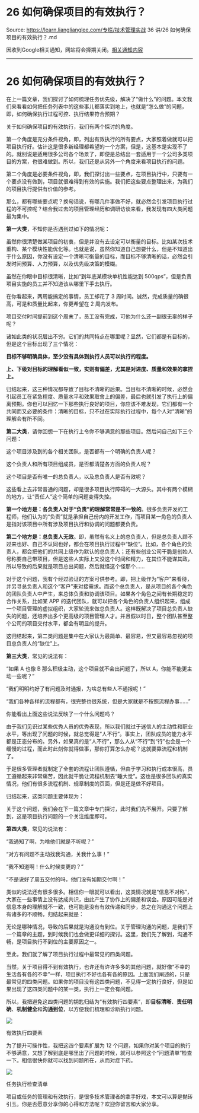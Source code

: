 # 26  如何确保项目的有效执行？ 

Source: https://learn.lianglianglee.com/专栏/技术管理实战 36 讲/26  如何确保项目的有效执行？.md

因收到Google相关通知，网站将会择期关闭。[相关通知内容](https://lumendatabase.org/notices/44265620)

---

# 26 如何确保项目的有效执行？

在上一篇文章，我们探讨了如何梳理任务优先级，解决了“做什么”的问题。本文我们来看看如何把任务列表中的这些事儿都落实到地上，也就是“怎么做”的问题，即，如何确保执行过程可控、执行结果符合预期？

关于如何确保项目的有效执行，我们有两个探讨的角度。

第一个角度是充分条件视角，即，列出有效执行的所有要点，大家照着做就可以把项目执行好。估计这是很多新经理都希望的一个方案，但是，这基本是实现不了的。就别说是适用很多公司各个场景了，即便是总结出一套适用于一个公司多类项目的方案，也很难做到。所以，我们还是从另外一个角度来看项目执行的问题。

第二个角度是必要条件视角，即，我们探讨出一些要点，在项目执行中，只要有一个要点没有做到，项目就很难得到有效的实施。我们把这些要点整理出来，为我们的项目执行提供有价值的参考。

那么，都有哪些要点呢？换句话说，有哪几件事做不好，就必然会引发项目执行过程的不可控呢？结合我过去的项目管理经历和调研访谈来看，我发现有四大类问题最为集中。

**第一大类**，不知你是否遇到过如下的情况呢：

虽然你很清楚做某项目的初衷，但是并没有去设定可以衡量的目标。比如某次技术重构、某个模块性能优化等。也就是说，虽然你知道自己想要什么，但是不知道出于什么原因，你没有设定一个清晰可衡量的目标，而目标不够清晰的话，必然会引发时间预算、人力预算，以及优先级决策的模糊。

虽然在你眼中目标很清晰，比如“到年底某模块单机性能达到 500qps”，但是负责项目实施的员工并不知道该从哪里下手去执行。

在你看起来，两周能搞定的事情，员工却花了 3 周时间。诚然，完成质量的确很高，可是和质量比起来，你更希望在 2 周内发布。

项目交付时间提前到这个周末了，员工没有完成，可他为什么还一副很无辜的样子呢？

诸如此类的状况层出不穷。它们的共同特点在哪里呢？显然，它们都是有目标的，但是这个目标出现了三个情况：

**目标不够明确具体，至少没有具体到执行人员可以执行的程度。**

**上、下级对目标的理解看似一致，实则有偏差，尤其是对进度、质量和效果的拿捏上。**

归结起来，这三种情况都导致了目标不清晰的后果。当目标不清晰的时候，必然会引起员工在紧急程度、质量水平和效果取舍上的偏差，最后也就引发了执行上的偏离预期。你也可以回忆一下那些执行良好的项目，你应该不难发现，它们都有一个共同而又必要的条件：清晰的目标，只不过在实际执行过程中，每个人对“清晰”的理解会有所不同。

**第二大类**，请你回想一下在执行上令你不够满意的那些项目。然后问自己如下三个问题：

这个项目涉及到的各个相关团队，是否都有一个明确的负责人呢？

这个负责人和所有项目组成员，是否都清楚各方面的负责人呢？

这个项目是否有唯一的总负责人，以及总负责人是否有效呢？

这些看上去非常普通的问题，却是很多项目执行障碍的一大源头。其中有两个模糊的地方，让“责任人”这个简单的问题变得失控。

**第一个地方是：各负责人对于“负责”的理解常常是不一致的**。很多负责开发的工程师，他们认为的“负责”就是承担自己份内的开发工作，而项目某一角色的负责人是指对该项目中所有涉及项目执行和协调的问题都要负责。

**第二个地方是：总负责人无效**。即，虽然有名义上的总负责人，但是总负责人顾不过来也好、自己不认同也好，都会在项目执行过程中“缺位”。比如，各个角色的负责人，都会把他们的共同上级作为默认的总负责人；还有些创业公司干脆是创始人号称要自己带项目，但是这些人实际上又没这个时间和精力，在其位不能谋其政，所以导致的后果就是项目总出问题，然后就怪这个怪那个……

对于这个问题，我有个经过验证的方案可供参考。即，把上级作为“客户”来看待，并另寻总负责人和这个“客户”来对接需求。而这个总负责人，是从项目的各个角色的团队负责人中产生，来总体负责和协调该项目。如果各个角色之间有长期稳定的合作关系，比如某 APP 的迭代团队，就可以把各个角色的负责人组织起来，组成一个项目管理的虚拟组织，大家轮流来做总负责人。这样既解决了项目总负责人缺失的问题，还培养出多个更高级的项目管理人才。并且假以时日，整个团队甚至整个公司的项目交付水平，都会有明显的提升。

这归结起来，第二类问题是集中在大家认为最简单、最容易，但又最容易忽视的项目总负责人的“缺位”上。

**第三大类**，常见的说法有：

“如果 A 也像 B 那么积极主动，这个项目就不会出问题了，所以 A，你能不能更主动一些呢？”

“我们明明约好了有问题及时通报，为啥总有些人不通报呢！”

“我们各种各样的流程都有，很完整也很系统，但是大家就是不按照流程办事……”

你能看出上面这些说法反映了一个什么问题吗？

由于我们见识过某些优秀人员的优秀表现，所以我们就过于迷信人的主动性和职业水平，等出现了问题的时候，就总觉得是“人不行”。事实上，团队成员的能力水平都是正态分布的。另外，如果真的是“人不行”，那么人从“不行”到“行”也会是一个缓慢的过程，而此时此刻你就得做事，那你打算怎么办呢？这就要靠流程和机制了。

于是很多管理者就制定了全套的流程让团队遵循，但由于学习和执行成本很高，员工遵循起来非常痛苦，因此就干脆让流程机制去“睡大觉”。这也是很多团队的真实情况，他们有很多流程机制、规章制度的页面，但是还是做不好项目。

归结起来，这类问题主要体现为：

关于这个问题，我们会在下一篇文章中专门探讨，此时我们先不展开。只要了解到，这是项目执行问题的一个关注维度即可。

**第四大类**，常见的说法有：

“我通知了啊，为啥他们就是不听呢？”

“对方有问题不主动找我沟通，关我什么事！”

“我不知道啊！什么时候变更的？”

“不是说好了周五交付的吗，他们没有如期交付啊！”

类似的说法还有很多很多。相信你一眼就可以看出，这类情况就是“信息不对称”，大家在一些事情上没有达成共识，由此产生了协作上的偏差和误会。原因可能是对信息本身的理解就不一致，也可能是没有有效传递和同步，总之在沟通这个问题上有诸多的不顺畅，归结起来就是：

无论是哪种情况，导致的后果就是沟通没有到位。关于管理沟通的问题，是我们下一个篇章的主题，到时候我们也会做更详细的探讨。这里，我们先了解到，沟通不畅，是项目执行不到位的主要原因之一。

至此，我们就了解了项目执行过程中最常见的四类问题。

当然，关于项目得不到有效执行，也许还有许许多多的其他问题，就好像“不幸的生活各有各的不幸”一样，项目执行不好也各有各的原因。上面我们阐述的，只是最常见的四类问题。如果你的项目没有这四类问题，不见得一定执行良好，但是如果出现了这四类问题中的某一类，执行上一定会有问题。

所以，我把避免这四类问题的钥匙归结为“有效执行四要素”，即**目标清晰**、**责任明确**、**机制健全**和**沟通到位**，以方便我们梳理和诊断执行问题。

![](assets/15a71a04ffeaa5b09c1aa6952d6ae298-20221009225004-2yhhoy8.png)

有效执行四要素

为了提升可操作性，我把这四个要素扩展为 12 个问题，如果你对某个项目的执行不够满意，又想了解到底是哪里出了问题的时候，就可以参照这个“问题清单”检查一下。相信很快你就可以找到问题所在，从而对症下药。

![](assets/8a6ec8ff2d0a9efb23b5585a5ef1536f-20221009225004-luci8q5.png)

任务执行检查清单

项目或任务的管理和有效执行，是很多技术管理者的拿手好戏，本文可以算是抛砖引玉。你是否愿意分享你的心得和方法呢？欢迎你留言和大家分享。